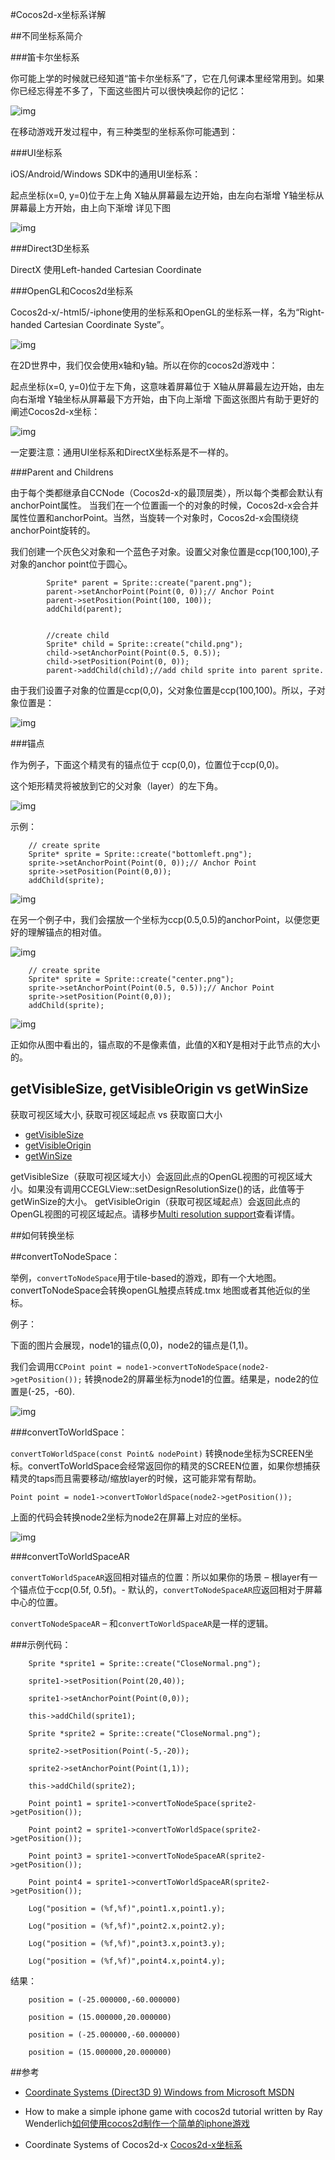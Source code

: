 #Cocos2d-x坐标系详解

##不同坐标系简介

###笛卡尔坐标系

你可能上学的时候就已经知道“笛卡尔坐标系”了，它在几何课本里经常用到。如果你已经忘得差不多了，下面这些图片可以很快唤起你的记忆：


![img](res/left-right-handed-cartesian.png)

在移动游戏开发过程中，有三种类型的坐标系你可能遇到：

###UI坐标系

iOS/Android/Windows SDK中的通用UI坐标系：

起点坐标(x=0, y=0)位于左上角
X轴从屏幕最左边开始，由左向右渐增
Y轴坐标从屏幕最上方开始，由上向下渐增
详见下图

![img](res/102155doD.jpg)

###Direct3D坐标系

DirectX 使用Left-handed Cartesian Coordinate

###OpenGL和Cocos2d坐标系

Cocos2d-x/-html5/-iphone使用的坐标系和OpenGL的坐标系一样，名为“Right-handed Cartesian Coordinate Syste”。

![img](res/102156ZNW.jpg)

在2D世界中，我们仅会使用x轴和y轴。所以在你的cocos2d游戏中：

起点坐标(x=0, y=0)位于左下角，这意味着屏幕位于
X轴从屏幕最左边开始，由左向右渐增
Y轴坐标从屏幕最下方开始，由下向上渐增
下面这张图片有助于更好的阐述Cocos2d-x坐标：

![img](res/1021588ym.jpg)

一定要注意：通用UI坐标系和DirectX坐标系是不一样的。


###Parent and Childrens

由于每个类都继承自CCNode（Cocos2d-x的最顶层类），所以每个类都会默认有anchorPoint属性。 当我们在一个位置画一个的对象的时候，Cocos2d-x会合并属性位置和anchorPoint。当然，当旋转一个对象时，Cocos2d-x会围绕绕anchorPoint旋转的。

我们创建一个灰色父对象和一个蓝色子对象。设置父对象位置是ccp(100,100),子对象的anchor point位于圆心。

```
  		Sprite* parent = Sprite::create("parent.png");
        parent->setAnchorPoint(Point(0, 0));// Anchor Point
        parent->setPosition(Point(100, 100));
        addChild(parent);


        //create child 
        Sprite* child = Sprite::create("child.png");
        child->setAnchorPoint(Point(0.5, 0.5));
        child->setPosition(Point(0, 0));
        parent->addChild(child);//add child sprite into parent sprite.
```

由于我们设置子对象的位置是ccp(0,0)，父对象位置是ccp(100,100)。所以，子对象位置是：

![img](res/parent.jpeg)

###锚点

作为例子，下面这个精灵有的锚点位于 ccp(0,0)，位置位于ccp(0,0)。

这个矩形精灵将被放到它的父对象（layer）的左下角。

![img](res/1021594RZ.png)

示例：

```
	// create sprite
    Sprite* sprite = Sprite::create("bottomleft.png");
    sprite->setAnchorPoint(Point(0, 0));// Anchor Point
    sprite->setPosition(Point(0,0));
    addChild(sprite);
```

![img](res/anchor_left.png)

在另一个例子中，我们会摆放一个坐标为ccp(0.5,0.5)的anchorPoint，以便您更好的理解锚点的相对值。

![img](res/102201zMO.png)

```
	// create sprite
    Sprite* sprite = Sprite::create("center.png");
    sprite->setAnchorPoint(Point(0.5, 0.5));// Anchor Point
    sprite->setPosition(Point(0,0));
    addChild(sprite);
```

![img](res/anchor_center.png)

正如你从图中看出的，锚点取的不是像素值，此值的X和Y是相对于此节点的大小的。

## getVisibleSize, getVisibleOrigin vs getWinSize
获取可视区域大小, 获取可视区域起点 vs 获取窗口大小

* [getVisibleSize](http://www.cocos2d-x.org/reference/native-cpp/V3.0rc1/d7/df3/classcocos2d_1_1_director.html#a67fc115f18feedb1219daba91d7cda8b)
* [getVisibleOrigin](http://www.cocos2d-x.org/reference/native-cpp/V3.0rc1/d7/df3/classcocos2d_1_1_director.html#a062de0ed061c61c5bd773ddb7fc0aaa0)
* [getWinSize](http://www.cocos2d-x.org/reference/native-cpp/V3.0rc1/d7/df3/classcocos2d_1_1_director.html#aa841a76e9016679ff92bc053e1a41718)

getVisibleSize（获取可视区域大小）会返回此点的OpenGL视图的可视区域大小。如果没有调用CCEGLView::setDesignResolutionSize()的话，此值等于getWinSize的大小。 getVisibleOrigin（获取可视区域起点）会返回此点的OpenGL视图的可视区域起点。请移步[Multi resolution support](http://cocos2d-x.org/wiki/Detailed_explanation_of_Cocos2d-x_Multi-resolution_adaptation)查看详情。


##如何转换坐标

##convertToNodeSpace：

举例，`convertToNodeSpace`用于tile-based的游戏，即有一个大地图。convertToNodeSpace会转换openGL触摸点转成.tmx 地图或者其他近似的坐标。

例子：

下面的图片会展现，node1的锚点(0,0)，node2的锚点是(1,1)。

我们会调用`CCPoint point = node1->convertToNodeSpace(node2->getPosition());` 转换node2的屏幕坐标为node1的位置。结果是，node2的位置是(-25，-60).

![img](res/convertToNodeSpace.jpg)

###convertToWorldSpace：

`convertToWorldSpace(const Point& nodePoint)` 转换node坐标为SCREEN坐标。convertToWorldSpace会经常返回你的精灵的SCREEN位置，如果你想捕获精灵的taps而且需要移动/缩放layer的时候，这可能非常有帮助。

```
Point point = node1->convertToWorldSpace(node2->getPosition()); 
```

上面的代码会转换node2坐标为node2在屏幕上对应的坐标。

![img](res/convertToWorldSpace.jpg)

###convertToWorldSpaceAR

`convertToWorldSpaceAR`返回相对锚点的位置：所以如果你的场景 – 根layer有一个锚点位于ccp(0.5f, 0.5f)。- 默认的，`convertToNodeSpaceAR`应返回相对于屏幕中心的位置。

`convertToNodeSpaceAR` – 和`convertToWorldSpaceAR`是一样的逻辑。

###示例代码：

```
	Sprite *sprite1 = Sprite::create("CloseNormal.png");

    sprite1->setPosition(Point(20,40));

    sprite1->setAnchorPoint(Point(0,0));

    this->addChild(sprite1);

    Sprite *sprite2 = Sprite::create("CloseNormal.png");

    sprite2->setPosition(Point(-5,-20));

    sprite2->setAnchorPoint(Point(1,1));

    this->addChild(sprite2);

    Point point1 = sprite1->convertToNodeSpace(sprite2->getPosition());

    Point point2 = sprite1->convertToWorldSpace(sprite2->getPosition());

    Point point3 = sprite1->convertToNodeSpaceAR(sprite2->getPosition());

    Point point4 = sprite1->convertToWorldSpaceAR(sprite2->getPosition());

    Log("position = (%f,%f)",point1.x,point1.y);

    Log("position = (%f,%f)",point2.x,point2.y);

    Log("position = (%f,%f)",point3.x,point3.y);

    Log("position = (%f,%f)",point4.x,point4.y);
```

结果：

```
    position = (-25.000000,-60.000000)

    position = (15.000000,20.000000)

    position = (-25.000000,-60.000000)

    position = (15.000000,20.000000)
```

##参考

* [Coordinate Systems (Direct3D 9) Windows from Microsoft MSDN](http://msdn.microsoft.com/zh-cn/library/windows/desktop/bb204853%28v=vs.85%29.aspx)

* How to make a simple iphone game with cocos2d tutorial written by Ray Wenderlich[如何使用cocos2d制作一个简单的iphone游戏](http://www.raywenderlich.com/352/how-to-make-a-simple-iphone-game-with-cocos2d-tutorial)

* Coordinate Systems of Cocos2d-x
[Cocos2d-x坐标系](http://blog.163.com/zjf_to/blog/static/201429061201292193855498/)